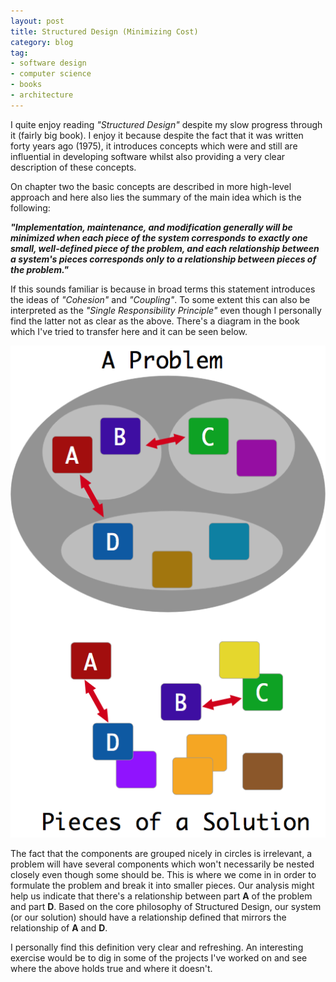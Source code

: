 ```yaml
---
layout: post
title: Structured Design (Minimizing Cost)
category: blog
tag:
- software design
- computer science
- books
- architecture
---
```

I quite enjoy reading _"Structured Design"_ despite my slow progress through it (fairly big book). I enjoy it because despite the fact that it was written forty years ago (1975), it introduces concepts which were and still are influential in developing software whilst also providing a very clear description of these concepts.

On chapter two the basic concepts are described in more high-level approach and here also lies the summary of the main idea which is the following:

___"Implementation, maintenance, and modification generally will be minimized when each piece of the system corresponds to exactly one small, well-defined piece of the problem, and each relationship between a system's pieces corresponds only to a relationship between pieces of the problem."___

If this sounds familiar is because in broad terms this statement introduces the ideas of _"Cohesion"_ and _"Coupling"_. To some extent this can also be interpreted as the _"Single Responsibility Principle"_ even though I personally find the latter not as clear as the above. There's a diagram in the book which I've tried to transfer here and it can be seen below.

![StructuredDesign](/assets/structured_design.png)

The fact that the components are grouped nicely in circles is irrelevant, a problem will have several components which won't necessarily be nested closely even though some should be. This is where we come in in order to formulate the problem and break it into smaller pieces. Our analysis might help us indicate that there's a relationship between part __A__ of the problem and part __D__. Based on the core philosophy of Structured Design, our system (or our solution) should have a relationship defined that mirrors the relationship of __A__ and __D__.

I personally find this definition very clear and refreshing. An interesting exercise would be to dig in some of the projects I've worked on and see where the above holds true and where it doesn't.
